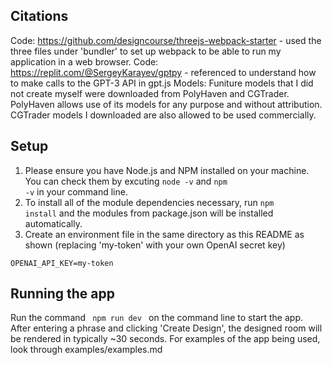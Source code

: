 ## Citations
Code: https://github.com/designcourse/threejs-webpack-starter - used the three files under 'bundler' to set up webpack to be able to run my application in a web browser.
Code: https://replit.com/@SergeyKarayev/gptpy - referenced to understand how to make calls to the GPT-3 API in gpt.js
Models: Funiture models that I did not create myself were downloaded from PolyHaven and CGTrader. PolyHaven allows use of its models for any purpose and without attribution. CGTrader models I downloaded are also allowed to be used commercially.

## Setup
1. Please ensure you have Node.js and NPM installed on your machine. You can check them by excuting <code>node -v</code> and <code>npm -v</code> in your command line.
2. To install all of the module dependencies necessary, run <code>npm install</code> and the modules from package.json will be installed automatically.
3. Create an environment file in the same directory as this README as shown (replacing 'my-token' with your own OpenAI secret key)
```
OPENAI_API_KEY=my-token
```

## Running the app
Run the command <code> npm run dev </code> on the command line to start the app.
After entering a phrase and clicking 'Create Design', the designed room will be rendered in typically ~30 seconds.
For examples of the app being used, look through examples/examples.md